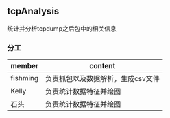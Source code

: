 ## tcpAnalysis
统计并分析tcpdump之后包中的相关信息

### 分工
member| content |
-|-|
|fishming |负责抓包以及数据解析，生成csv文件 |  
|Kelly| 负责统计数据特征并绘图
|石头| 负责统计数据特征并绘图|


